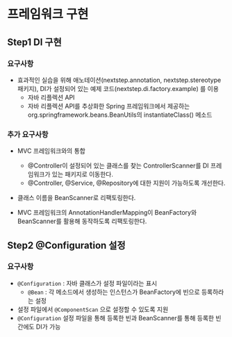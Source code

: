 # 프레임워크 구현

 ## Step1 DI 구현

 ### 요구사항

 * 효과적인 실습을 위해 애노테이션(nextstep.annotation, nextstep.stereotype 패키지),
       DI가 설정되어 있는 예제 코드(nextstep.di.factory.example) 를 이용
     * 자바 리플렉션 API
     * 자바 리플렉션 API를 추상화한 Spring 프레임워크에서 제공하는 org.springframework.beans.BeanUtils의 instantiateClass() 메소드

 ### 추가 요구사항

 * MVC 프레임워크와의 통합
     * @Controller이 설정되어 있는 클래스를 찾는 ControllerScanner를 DI 프레임워크가 있는 패키지로 이동한다.
     * @Controller, @Service, @Repository에 대한 지원이 가능하도록 개선한다.

 * 클래스 이름을 BeanScanner로 리팩토링한다.

 * MVC 프레임워크의 AnnotationHandlerMapping이 BeanFactory와 BeanScanner를 활용해 동작하도록 리팩토링한다.

 ## Step2 @Configuration 설정

 ### 요구사항

 * ``@Configuration`` : 자바 클래스가 설정 파일이라는 표시
     - ``@Bean`` : 각 메소드에서 생성하는 인스턴스가 BeanFactory에 빈으로 등록하라는 설정
 * 설정 파일에서 ``@ComponentScan`` 으로 설정할 수 있도록 지원
 * ``@Configuration`` 설정 파일을 통해 등록한 빈과 BeanScanner를 통해 등록한 빈 간에도 DI가 가능